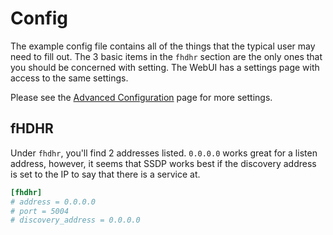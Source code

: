 # Config

The example config file contains all of the things that the typical user may need to fill out.
The 3 basic items in the `fhdhr` section are the only ones that you should be concerned with setting. The WebUI has a settings page with access to the same settings.

Please see the [Advanced Configuration](../adv_config) page for more settings.

## fHDHR

Under `fhdhr`, you'll find 2 addresses listed. `0.0.0.0` works great for a listen address, however, it seems that SSDP works best if the discovery address is set to the IP to say that there is a service at.

```ini
[fhdhr]
# address = 0.0.0.0
# port = 5004
# discovery_address = 0.0.0.0
```
